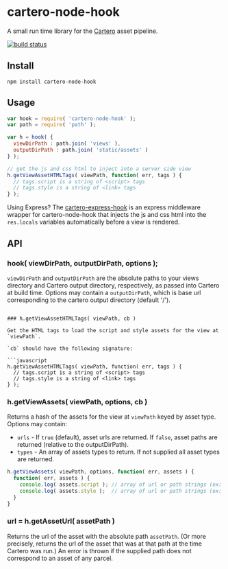 cartero-node-hook
=================

A small run time library for the [Cartero](https://github.com/rotundasoftware/cartero) asset pipeline.

[![build status](https://secure.travis-ci.org/rotundasoftware/cartero-node-hook.png)](http://travis-ci.org/rotundasoftware/cartero-node-hook)

## Install
`npm install cartero-node-hook`

## Usage

```javascript
var hook = require( 'cartero-node-hook' );
var path = require( 'path' );

var h = hook( {
  viewDirPath : path.join( 'views' ),
  outputDirPath : path.join( 'static/assets' )
} );

// get the js and css html to inject into a server side view
h.getViewAssetHTMLTags( viewPath, function( err, tags ) {
  // tags.script is a string of <script> tags
  // tags.style is a string of <link> tags
} );
```

Using Express? The [cartero-express-hook](https://github.com/rotundasoftware/cartero-express-hook) is an express middleware wrapper for cartero-node-hook that injects the js and css html into the `res.locals` variables automatically before a view is rendered.

## API

### hook( viewDirPath, outputDirPath, options );

`viewDirPath` and `outputDirPath` are the absolute paths to your views directory and Cartero output directory, respectively, as passed into Cartero at build time. Options may contain a `outputDirPath`, which is base url corresponding to the cartero output directory (default '/').
```

### h.getViewAssetHTMLTags( viewPath, cb )

Get the HTML tags to load the script and style assets for the view at `viewPath`.

`cb` should have the following signature:

```javascript
h.getViewAssetHTMLTags( viewPath, function( err, tags ) {
  // tags.script is a string of <script> tags
  // tags.style is a string of <link> tags
} );
```

### h.getViewAssets( viewPath, options, cb )

Returns a hash of the assets for the view at `viewPath` keyed by asset type. Options may contain:

  * `urls` - If `true` (default), asset urls are returned. If `false`, asset paths are returned (relative to the outputDirPath).
  * `types` - An array of assets types to return. If not supplied all asset types are returned.

```javascript
h.getViewAssets( viewPath, options, function( err, assets ) {
  function( err, assets ) {
    console.log( assets.script ); // array of url or path strings (ex: [ '/path/to/bundle.js' ])
    console.log( assets.style );  // array of url or path strings (ex: [ '/path/to/bundle.css' ])
  }
}
```

### url = h.getAssetUrl( assetPath )

Returns the url of the asset with the absolute path `assetPath`. (Or more precisely, returns the url of the asset that was at that path at the time Cartero was run.) An error is thrown if the supplied path does not correspond to an asset of any parcel.